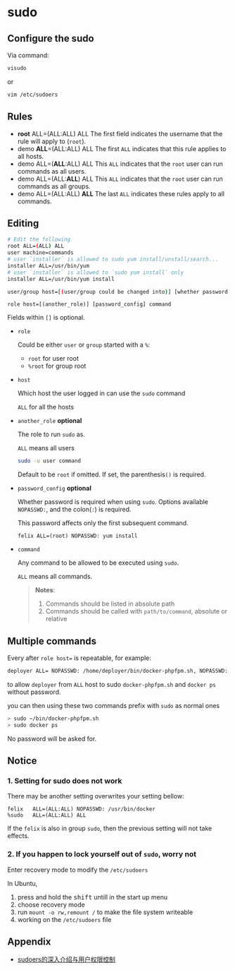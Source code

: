 # sudo

## Configure the sudo

Via command:

```bash
visudo
```

or

```bash
vim /etc/sudoers
```

## Rules

- __root__   ALL=(ALL:ALL) ALL
  The first field indicates the username that the rule will apply to (`root`).
- demo     __ALL__=(ALL:ALL) ALL
  The first `ALL` indicates that this rule applies to all hosts.
- demo     ALL=(__ALL__:ALL) ALL
  This `ALL` indicates that the `root` user can run commands as all users.
- demo     ALL=(ALL:__ALL__) ALL
  This `ALL` indicates that the `root` user can run commands as all groups.
- demo     ALL=(ALL:ALL) **ALL**
  The last `ALL` indicates these rules apply to all commands.

## Editing

```bash
# Edit the following
root ALL=(ALL) ALL
user machine=commands
# user `installer` is allowed to sudo yum install/unstall/search...
installer ALL=/usr/bin/yum
# user `installer` is allowed to `sudo yum install` only
installer ALL=/usr/bin/yum install
```

```bash
user/group host=[(user/group could be changed into)] [whether password needed] command list separated by comma
```

```text
role host=[(another_role)] [password_config] command
```

Fields within `[]` is optional.

- `role`

  Could be either `user` or `group` started with a `%`:

  - `root` for user root
  - `%root` for group root

- `host`
  
  Which host the user logged in can use the `sudo` command

  `ALL` for all the hosts

- `another_role` **optional**
  
  The role to run `sudo` as.

  `ALL` means all users

  ```bash
  sudo -u user command
  ```

  Default to be `root` if omitted.
  If set, the parenthesis`()` is required.

- `password_config` **optional**

  Whether password is required when using `sudo`. Options available `NOPASSWD:`, and the colon(`:`) is required.

  This password affects only the first subsequent command.

  ```text
  felix ALL=(root) NOPASSWD: yum install
  ```

- `command`

  Any command to be allowed to be executed using `sudo`.

  `ALL` means all commands.

  > **Notes**:
  >
  > 1. Commands should be listed in absolute path
  > 2. Commands should be called with `path/to/command`, absolute or relative

## Multiple commands

Every after `role host=` is repeatable, for example:

```bash
deployer ALL= NOPASSWD: /home/deployer/bin/docker-phpfpm.sh, NOPASSWD: /usr/bin/docker ps
```

to allow `deployer` from `ALL` host to sudo `docker-phpfpm.sh` and `docker ps` without password.

you can then using these two commands prefix with `sudo` as normal ones

```bash
> sudo ~/bin/docker-phpfpm.sh
> sudo docker ps
```

No password will be asked for.

## Notice

### 1. Setting for sudo does not work

There may be another setting overwrites your setting bellow:

```sudoers
felix   ALL=(ALL:ALL) NOPASSWD: /usr/bin/docker
%sudo   ALL=(ALL:ALL) ALL
```

If the `felix` is also in group `sudo`, then the previous setting will not take effects.

### 2. If you happen to lock yourself out of `sudo`, worry not

Enter recovery mode to modify the `/etc/sudoers`

In Ubuntu,

1. press and hold the <kbd>shift</kbd> untill in the start up menu
2. choose recovery mode
3. run `mount -o rw,remount /` to make the file system writeable
4. working on the `/etc/sudoers` file

## Appendix

- [sudoers的深入介绍与用户权限控制](https://segmentfault.com/a/1190000007394449)
